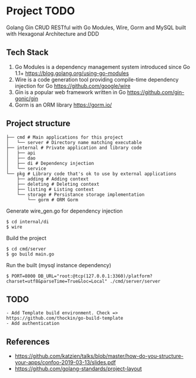 # Project TODO

Golang Gin CRUD RESTful with Go Modules, Wire, Gorm and MySQL built with Hexagonal Architecture and DDD

## Tech Stack

1. Go Modules is a dependency management system introduced since Go 1.1+ https://blog.golang.org/using-go-modules
2. Wire is a code generation tool providing compile-time dependency injection for Go https://github.com/google/wire
3. Gin is a popular web framework written in Go https://github.com/gin-gonic/gin
4. Gorm is an ORM library https://gorm.io/

## Project structure 

```
├── cmd # Main applications for this project 
│   └── server # Directory name matching executable
├── internal # Private application and library code
│   ├── api 
│   ├── dao
│   ├── di # Dependency injection
│   └── service
└── pkg # Library code that's ok to use by external applications
    ├── adding # Adding context
    ├── deleting # Deleting context
    ├── listing # Listing context
    └── storage # Persistance storage implementation
        └── gorm # ORM Gorm
```

Generate wire_gen.go for dependency injection

```
$ cd internal/di
$ wire
```

Build the project

```
$ cd cmd/server
$ go build main.go
```

Run the built (mysql instance dependency)
```
$ PORT=8000 DB_URL="root:@tcp(127.0.0.1:3360)/platform?charset=utf8&parseTime=True&loc=Local" ./cmd/server/server
```

## TODO

    - Add Template build environment. Check => https://github.com/thockin/go-build-template
    - Add authentication

## References

* https://github.com/katzien/talks/blob/master/how-do-you-structure-your-apps/confoo-2019-03-13/slides.pdf 
* https://github.com/golang-standards/project-layout
